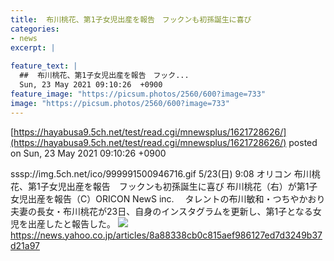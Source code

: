 ```yaml
---
title:  布川桃花、第1子女児出産を報告　フックンも初孫誕生に喜び  
categories:
- news
excerpt: |
  
feature_text: |
  ##  布川桃花、第1子女児出産を報告　フック...
  Sun, 23 May 2021 09:10:26  +0900
feature_image: "https://picsum.photos/2560/600?image=733"
image: "https://picsum.photos/2560/600?image=733"
---
```


[https://hayabusa9.5ch.net/test/read.cgi/mnewsplus/1621728626/](https://hayabusa9.5ch.net/test/read.cgi/mnewsplus/1621728626/)
posted on Sun, 23 May 2021 09:10:26  +0900

<!--more-->

sssp://img.5ch.net/ico/999991500946716.gif 5/23(日) 9:08 オリコン 布川桃花、第1子女児出産を報告　フックンも初孫誕生に喜び 布川桃花（右）が第1子女児出産を報告（C）ORICON NewS inc. 　タレントの布川敏和・つちやかおり夫妻の長女・布川桃花が23日、自身のインスタグラムを更新し、第1子となる女児を出産したと報告した。 ![](https://amd-pctr.c.yimg.jp/r/iwiz-amd/20210523-00000329-oric-000-2-view.jpg) https://news.yahoo.co.jp/articles/8a88338cb0c815aef986127ed7d3249b37d21a97
